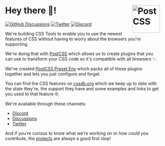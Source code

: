 # Hey there 👋! [<img src="https://postcss.github.io/postcss/logo.svg" alt="PostCSS" width="90" height="90" align="right">][postcss-repo]

[<img alt="GitHub Discussions" src="https://shields.io/badge/GitHub%20Discussions-gray?logo=github&style=flat-square&label=">][discussions-url]
[<img alt="Twitter" src="https://shields.io/badge/Twitter-1DA1F2?logo=twitter&style=flat-square&logoColor=white">][twitter]
[<img alt="Discord" src="https://img.shields.io/discord/853978108758851604?color=5865F2&label=Discord&logo=discord&logoColor=white&style=flat-square">][discord]

We're building CSS Tools to enable you to use the newest features of CSS without having to worry about the browsers you're supporting.

We're doing that with [PostCSS][postcss-home] which allows us to create plugins that you can use to transform your CSS code so it's compatible with all browsers ✨.

We've created [PostCSS Preset Env][preset-env] which packs all of these plugins together and lets you just configure and forget. 

You can find the CSS features on [cssdb.org][cssdb] which we keep up to date with the state they're, the support they have and some examples and links to get you used to that feature 🤓.

We're available through these channels:

* [Discord][discord]
* [Discussions][discussions-url]
* [Twitter][twitter]

And if you're curious to know what we're working on or how could you contribute, the [projects](https://github.com/orgs/csstools/projects?type=beta) are always a good first stop!

[postcss-repo]: https://github.com/postcss/postcss
[postcss-home]: https://github.com/postcss/postcss
[cssdb]: https://cssdb.org
[discussions-url]: https://github.com/csstools/postcss-plugins/discussions
[preset-env]: https://github.com/csstools/postcss-plugins/tree/main/plugin-packs/postcss-preset-env
[discord]: https://discord.gg/bUadyRwkJS
[twitter]: https://twitter.com/css_tools_
